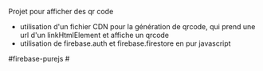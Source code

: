 Projet pour afficher des qr code

- utilisation d'un fichier CDN pour la génération de qrcode, qui prend une url d'un linkHtmlElement et affiche un qrcode
- utilisation de firebase.auth et firebase.firestore en pur javascript

#firebase-purejs #
